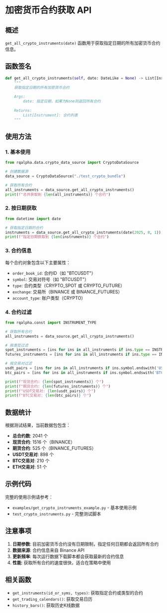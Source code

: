 # 加密货币合约获取 API

## 概述

`get_all_crypto_instruments(date)` 函数用于获取指定日期的所有加密货币合约信息。

## 函数签名

```python
def get_all_crypto_instruments(self, date: DateLike = None) -> List[Instrument]:
    """
    获取指定日期的所有加密货币合约
    
    Args:
        date: 指定日期，如果为None则返回所有合约
        
    Returns:
        List[Instrument]: 合约列表
    """
```

## 使用方法

### 1. 基本使用

```python
from rqalpha.data.crypto_data_source import CryptoDataSource

# 创建数据源
data_source = CryptoDataSource("./test_crypto_bundle")

# 获取所有合约
all_instruments = data_source.get_all_crypto_instruments()
print(f"总共获取到 {len(all_instruments)} 个合约")
```

### 2. 按日期获取

```python
from datetime import date

# 获取指定日期的合约
instruments = data_source.get_all_crypto_instruments(date(2025, 8, 1))
print(f"指定日期获取到 {len(instruments)} 个合约")
```

### 3. 合约信息

每个合约对象包含以下主要属性：

- `order_book_id`: 合约ID（如 "BTCUSDT"）
- `symbol`: 交易对符号（如 "BTCUSDT"）
- `type`: 合约类型（CRYPTO_SPOT 或 CRYPTO_FUTURE）
- `exchange`: 交易所（BINANCE 或 BINANCE_FUTURES）
- `account_type`: 账户类型（CRYPTO）

### 4. 合约过滤

```python
from rqalpha.const import INSTRUMENT_TYPE

# 获取所有合约
all_instruments = data_source.get_all_crypto_instruments()

# 按类型过滤
spot_instruments = [ins for ins in all_instruments if ins.type == INSTRUMENT_TYPE.CRYPTO_SPOT]
futures_instruments = [ins for ins in all_instruments if ins.type == INSTRUMENT_TYPE.CRYPTO_FUTURE]

# 按交易对过滤
usdt_pairs = [ins for ins in all_instruments if ins.symbol.endswith('USDT')]
btc_pairs = [ins for ins in all_instruments if ins.symbol.endswith('BTC')]

print(f"现货合约: {len(spot_instruments)} 个")
print(f"期货合约: {len(futures_instruments)} 个")
print(f"USDT交易对: {len(usdt_pairs)} 个")
print(f"BTC交易对: {len(btc_pairs)} 个")
```

## 数据统计

根据测试结果，当前数据包包含：

- **总合约数**: 2041 个
- **现货合约**: 1516 个（BINANCE）
- **期货合约**: 525 个（BINANCE_FUTURES）
- **USDT交易对**: 898 个
- **BTC交易对**: 210 个
- **ETH交易对**: 51 个

## 示例代码

完整的使用示例请参考：
- `examples/get_crypto_instruments_example.py` - 基本使用示例
- `test_crypto_instruments.py` - 完整测试脚本

## 注意事项

1. **日期参数**: 目前加密货币合约没有日期限制，指定任何日期都会返回所有合约
2. **数据来源**: 合约信息来自 Binance API
3. **更新频率**: 每次运行数据下载脚本都会获取最新的合约信息
4. **性能**: 获取所有合约的速度很快，适合在策略中使用

## 相关函数

- `get_instruments(id_or_syms, types)`: 获取指定合约或类型的合约
- `get_trading_calendars()`: 获取交易日历
- `history_bars()`: 获取历史K线数据
